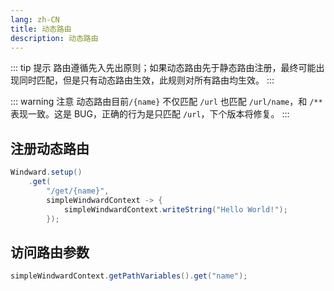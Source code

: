 ```yaml
---
lang: zh-CN
title: 动态路由
description: 动态路由
---
```


::: tip 提示
路由遵循先入先出原则；如果动态路由先于静态路由注册，最终可能出现同时匹配，但是只有动态路由生效，此规则对所有路由均生效。
:::

::: warning 注意
动态路由目前`/{name}` 不仅匹配 `/url` 也匹配 `/url/name`，和 `/**` 表现一致。这是 BUG，正确的行为是只匹配 `/url`，下个版本将修复。
:::

## 注册动态路由

```java
Windward.setup()
    .get(
        "/get/{name}",
        simpleWindwardContext -> {
            simpleWindwardContext.writeString("Hello World!");
        });
```

## 访问路由参数

```java
simpleWindwardContext.getPathVariables().get("name");
```
